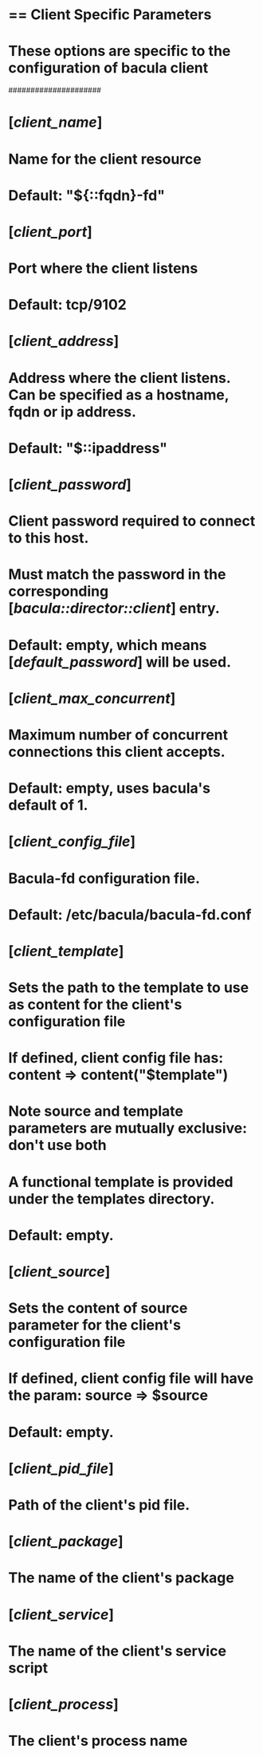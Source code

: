 # == Client Specific Parameters
#
# These options are specific to the configuration of bacula client
#####################
#
# [*client_name*]
#   Name for the client resource
#   Default: "${::fqdn}-fd"
#
# [*client_port*]
#   Port where the client listens
#   Default: tcp/9102
#
# [*client_address*]
#   Address where the client listens. Can be specified as a hostname, fqdn or ip address.
#   Default: "$::ipaddress"
#
# [*client_password*]
#   Client password required to connect to this host.
#   Must match the password in the corresponding [*bacula::director::client*] entry.
#   Default: empty, which means [*default_password*] will be used.
#
# [*client_max_concurrent*]
#   Maximum number of concurrent connections this client accepts.
#   Default: empty, uses bacula's default of 1.
#
# [*client_config_file*]
#   Bacula-fd configuration file. 
#   Default: /etc/bacula/bacula-fd.conf
#
# [*client_template*]
#   Sets the path to the template to use as content for the client's configuration file
#   If defined, client config file has: content => content("$template")
#   Note source and template parameters are mutually exclusive: don't use both
#   A functional template is provided under the templates directory.
#   Default: empty.
#   
# [*client_source*]
#   Sets the content of source parameter for the client's configuration file
#   If defined, client config file will have the param: source => $source
#   Default: empty.
#
# [*client_pid_file*]
#   Path of the client's pid file. 
#
# [*client_package*]
#   The name of the client's package
#
# [*client_service*]
#   The name of the client's service script
#
# [*client_process*]
#   The client's process name

